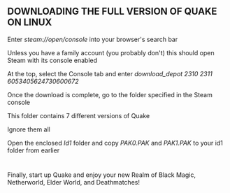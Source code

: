 ## DOWNLOADING THE FULL VERSION OF QUAKE ON LINUX

Enter *steam://open/console* into your browser's search bar

Unless you have a family account (you probably don't) this should open Steam with its console enabled

At the top, select the Console tab and enter *download_depot 2310 2311 6053405624730600672*

Once the download is complete, go to the folder specified in the Steam console

This folder contains 7 different versions of Quake

Ignore them all

Open the enclosed *Id1* folder and copy *PAK0.PAK* and *PAK1.PAK* to your id1 folder from earlier

#

Finally, start up Quake and enjoy your new Realm of Black Magic, Netherworld, Elder World, and Deathmatches!
